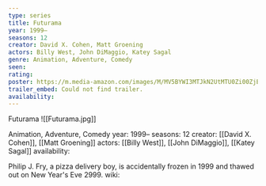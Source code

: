 ```yaml
---
type: series
title: Futurama
year: 1999–
seasons: 12
creator: David X. Cohen, Matt Groening
actors: Billy West, John DiMaggio, Katey Sagal
genre: Animation, Adventure, Comedy
seen:
rating: 
poster: https://m.media-amazon.com/images/M/MV5BYWI3MTJkN2UtMTU0Zi00ZjE2LThjMWEtYmQ5YmFiZmU1N2JhXkEyXkFqcGdeQXVyMTMzOTQyOTk1._V1_SX300.jpg
trailer_embed: Could not find trailer.
availability:
---
```

Futurama
![[Futurama.jpg]]

Animation, Adventure, Comedy
year: 1999–
seasons: 12
creator: [[David X. Cohen]], [[Matt Groening]]
actors: [[Billy West]], [[John DiMaggio]], [[Katey Sagal]]
availability:

Philip J. Fry, a pizza delivery boy, is accidentally frozen in 1999 and thawed out on New Year's Eve 2999.
wiki: 


